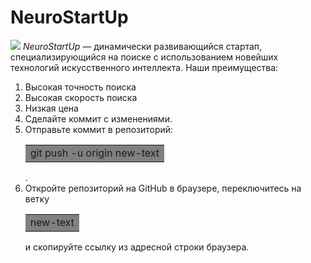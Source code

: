 # NeuroStartUp
![](https://netology-code.github.io/git-homeworks/introduction/assets/logo.png)
*NeuroStartUp* — динамически развивающийся стартап, специализирующийся на поиске с использованием новейших технологий искусственного интеллекта.
Наши преимущества:
1. Высокая точность поиска
2. Высокая скорость поиска
3. Низкая цена
4. Сделайте коммит с изменениями.
5. Отправьте коммит в репозиторий: <table><tr><td bgcolor=#808080>git push -u origin new-text</td></tr></table>.
6. Откройте репозиторий на GitHub в браузере, переключитесь на ветку <table><tr><td bgcolor=#808080>new-text</td></tr></table> и скопируйте ссылку из адресной строки браузера.